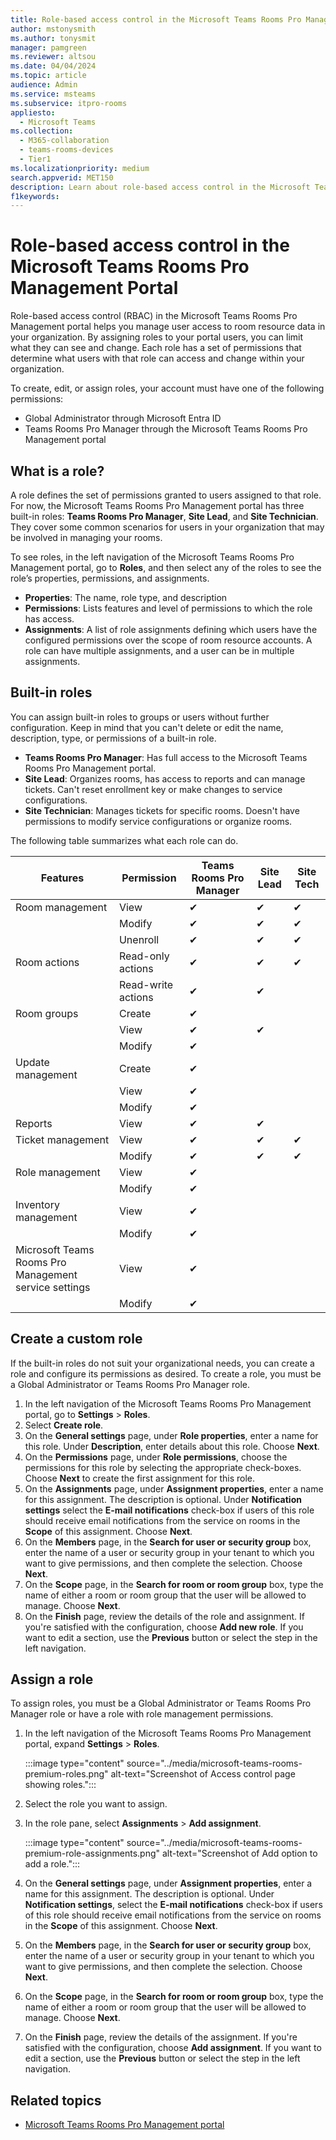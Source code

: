 ```yaml
---
title: Role-based access control in the Microsoft Teams Rooms Pro Management Portal
author: mstonysmith
ms.author: tonysmit
manager: pamgreen
ms.reviewer: altsou
ms.date: 04/04/2024
ms.topic: article
audience: Admin
ms.service: msteams
ms.subservice: itpro-rooms
appliesto: 
  - Microsoft Teams
ms.collection: 
  - M365-collaboration
  - teams-rooms-devices
  - Tier1
ms.localizationpriority: medium
search.appverid: MET150
description: Learn about role-based access control in the Microsoft Teams Rooms Pro Management Portal.
f1keywords: 
---
```


# Role-based access control in the Microsoft Teams Rooms Pro Management Portal

Role-based access control (RBAC) in the Microsoft Teams Rooms Pro Management portal helps you manage user access to room resource data in your organization. By assigning roles to your portal users, you can limit what they can see and change. Each role has a set of permissions that determine what users with that role can access and change within your organization.

To create, edit, or assign roles, your account must have one of the following permissions:

- Global Administrator through Microsoft Entra ID
- Teams Rooms Pro Manager through the Microsoft Teams Rooms Pro Management portal

## What is a role?

A role defines the set of permissions granted to users assigned to that role. For now, the Microsoft Teams Rooms Pro Management portal has three built-in roles: **Teams Rooms Pro Manager**, **Site Lead**, and **Site Technician**. They cover some common scenarios for users in your organization that may be involved in managing your rooms.

To see roles, in the left navigation of the Microsoft Teams Rooms Pro Management portal, go to **Roles**, and then select any of the roles to see the role’s properties, permissions, and assignments.  

- **Properties**: The name, role type, and description
- **Permissions**: Lists features and level of permissions to which the role has access.
- **Assignments**: A list of role assignments defining which users have the configured permissions over the scope of room resource accounts. A role can have multiple assignments, and a user can be in multiple assignments.

## Built-in roles

You can assign built-in roles to groups or users without further configuration. Keep in mind that you can't delete or edit the name, description, type, or permissions of a built-in role.

- **Teams Rooms Pro Manager**: Has full access to the Microsoft Teams Rooms Pro Management portal.
- **Site Lead**: Organizes rooms, has access to reports and can manage tickets. Can't reset enrollment key or make changes to service configurations.  
- **Site Technician**: Manages tickets for specific rooms. Doesn't have permissions to modify service configurations or organize rooms.

The following table summarizes what each role can do.

|Features |Permission |Teams Rooms Pro Manager  |Site Lead  |Site Tech  |
|---------|---------|---------|---------|---------|
|Room management     |View        |&#10004;           |&#10004;           |&#10004;  |
|    |Modify         |&#10004;           |&#10004;           |&#10004; |
|    |Unenroll         |&#10004;           |&#10004;           |&#10004; |
|Room actions    |Read-only actions         |&#10004;           |&#10004;           |&#10004;  |
|    |Read-write actions         |&#10004;           |&#10004;         ||
|Room groups   |Create         |&#10004;           |           ||
|    |View       |&#10004;          |&#10004;           ||
|    |Modify         |&#10004;           |           ||
|Update management    |Create         |&#10004;           |           ||
|    |View         |&#10004;           |           ||
|    |Modify         |&#10004;           |           ||
|Reports   |View        |&#10004;           |&#10004;           ||
|Ticket management   |View         |&#10004;           |&#10004;           |&#10004;  |
|    |Modify        |&#10004;           |&#10004;           |&#10004;  |
|Role management    |View         |&#10004;           |         ||
|    |Modify         |&#10004;           |         ||
|Inventory management    |View         |&#10004;           |         ||
|    |Modify         |&#10004;           |         ||
|Microsoft Teams Rooms Pro Management service settings    |View         |&#10004;           |         ||
|    |Modify        |&#10004;           |         ||
## Create a custom role

If the built-in roles do not suit your organizational needs, you can create a role and configure its permissions as desired. To create a role, you must be a Global Administrator or Teams Rooms Pro Manager role. 

1. In the left navigation of the Microsoft Teams Rooms Pro Management portal, go to **Settings** > **Roles**.
2. Select **Create role**.
3. On the **General settings** page, under **Role properties**, enter a name for this role. Under **Description**, enter details about this role. Choose **Next**.
4. On the **Permissions** page, under **Role permissions**, choose the permissions for this role by selecting the appropriate check-boxes. Choose **Next** to create the first assignment for this role.
5. On the **Assignments** page, under **Assignment properties**, enter a name for this assignment. The description is optional. Under **Notification settings** select the **E-mail notifications** check-box if users of this role should receive email notifications from the service on rooms in the **Scope** of this assignment. Choose **Next**.
6. On the **Members** page, in the **Search for user or security group** box, enter the name of a user or security group in your tenant to which you want to give permissions, and then complete the selection. Choose **Next**. 
7. On the **Scope** page, in the **Search for room or room group** box, type the name of either a room or room group that the user will be allowed to manage. Choose **Next**.
8. On the **Finish** page, review the details of the role and assignment. If you're satisfied with the configuration, choose **Add new role**. If you want to edit a section, use the **Previous** button or select the step in the left navigation.  

## Assign a role

To assign roles, you must be a Global Administrator or Teams Rooms Pro Manager role or have a role with role management permissions.

1. In the left navigation of the Microsoft Teams Rooms Pro Management portal, expand **Settings** > **Roles**.

    :::image type="content" source="../media/microsoft-teams-rooms-premium-roles.png" alt-text="Screenshot of Access control page showing roles.":::

2. Select the role you want to assign.
3. In the role pane, select **Assignments** > **Add assignment**.

    :::image type="content" source="../media/microsoft-teams-rooms-premium-role-assignments.png" alt-text="Screenshot of Add option to add a role.":::

4. On the **General settings** page, under **Assignment properties**, enter a name for this assignment. The description is optional. Under **Notification settings**, select the **E-mail notifications** check-box if users of this role should receive email notifications from the service on rooms in the **Scope** of this assignment. Choose **Next**. 
5. On the **Members** page, in the **Search for user or security group** box, enter the name of a user or security group in your tenant to which you want to give permissions, and then complete the selection. Choose **Next**. 
6. On the **Scope** page, in the **Search for room or room group** box, type the name of either a room or room group that the user will be allowed to manage. Choose **Next**.
7. On the **Finish** page, review the details of the assignment. If you're satisfied with the configuration, choose **Add assignment**. If you want to edit a section, use the **Previous** button or select the step in the left navigation.  

## Related topics

- [Microsoft Teams Rooms Pro Management portal](rooms-pro-management.md)
